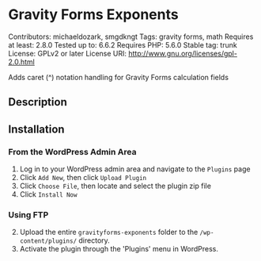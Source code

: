 # Gravity Forms Exponents
Contributors: michaeldozark, smgdkngt
Tags: gravity forms, math
Requires at least: 2.8.0
Tested up to: 6.6.2
Requires PHP: 5.6.0
Stable tag: trunk
License: GPLv2 or later
License URI: http://www.gnu.org/licenses/gpl-2.0.html

Adds caret (^) notation handling for Gravity Forms calculation fields

## Description

## Installation

### From the WordPress Admin Area

1. Log in to your WordPress admin area and navigate to the `Plugins` page
1. Click `Add New`, then click `Upload Plugin`
1. Click `Choose File`, then locate and select the plugin zip file
1. Click `Install Now`

### Using FTP

2. Upload the entire `gravityforms-exponents` folder to the `/wp-content/plugins/` directory.
2. Activate the plugin through the 'Plugins' menu in WordPress.